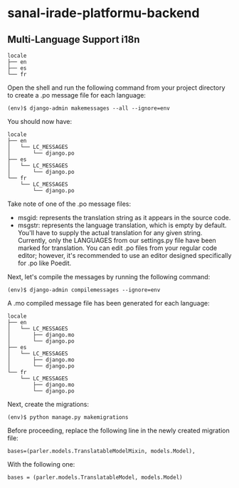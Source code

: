 # sanal-irade-platformu-backend

## Multi-Language Support i18n

```
locale
├── en
├── es
└── fr
```

Open the shell and run the following command from your project directory to create a .po message file for each language:

`(env)$ django-admin makemessages --all --ignore=env`

You should now have:

```
locale
├── en
│   └── LC_MESSAGES
│       └── django.po
├── es
│   └── LC_MESSAGES
│       └── django.po
└── fr
    └── LC_MESSAGES
        └── django.po
```

Take note of one of the .po message files:

* msgid: represents the translation string as it appears in the source code.
* msgstr: represents the language translation, which is empty by default. You'll have to supply the actual translation
  for any given string. Currently, only the LANGUAGES from our settings.py file have been marked for translation. You
  can edit .po files from your regular code editor; however, it's recommended to use an editor designed specifically for
  .po like Poedit.

Next, let's compile the messages by running the following command:

`(env)$ django-admin compilemessages --ignore=env`

A .mo compiled message file has been generated for each language:

```
locale
├── en
│   └── LC_MESSAGES
│       ├── django.mo
│       └── django.po
├── es
│   └── LC_MESSAGES
│       ├── django.mo
│       └── django.po
└── fr
    └── LC_MESSAGES
        ├── django.mo
        └── django.po
```

Next, create the migrations:

`(env)$ python manage.py makemigrations`

Before proceeding, replace the following line in the newly created migration file:

`bases=(parler.models.TranslatableModelMixin, models.Model),`

With the following one:

`bases = (parler.models.TranslatableModel, models.Model)`
